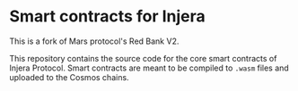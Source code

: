 # Smart contracts for Injera

This is a fork of Mars protocol's Red Bank V2.

This repository contains the source code for the core smart contracts of Injera Protocol. Smart contracts are meant to be compiled to `.wasm` files and uploaded to the Cosmos chains.
